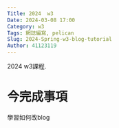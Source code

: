 ```yaml
---
Title: 2024  w3
Date: 2024-03-08 17:00
Category: w3
Tags: 網誌編寫, pelican
Slug: 2024-Spring-w3-blog-tutorial
Author: 41123119
---
```


2024 w3課程.

<!-- PELICAN_END_SUMMARY -->

# 今完成事項
<p>學習如何改blog</p>
